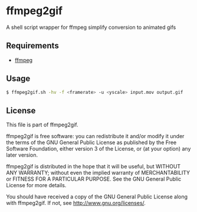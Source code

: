 # ffmpeg2gif
A shell script wrapper for ffmpeg simplify conversion to animated gifs

## Requirements
   * [ffmpeg](https://ffmpeg.org/)

## Usage

```bash
$ ffmpeg2gif.sh -hv -f <framerate> -u <yscale> input.mov output.gif
```

## License

This file is part of ffmpeg2gif.

ffmpeg2gif is free software: you can redistribute it and/or modify
it under the terms of the GNU General Public License as published by
the Free Software Foundation, either version 3 of the License, or
(at your option) any later version.

ffmpeg2gif is distributed in the hope that it will be useful,
but WITHOUT ANY WARRANTY; without even the implied warranty of
MERCHANTABILITY or FITNESS FOR A PARTICULAR PURPOSE.  See the
GNU General Public License for more details.

You should have received a copy of the GNU General Public License
along with ffmpeg2gif.  If not, see <http://www.gnu.org/licenses/>.
